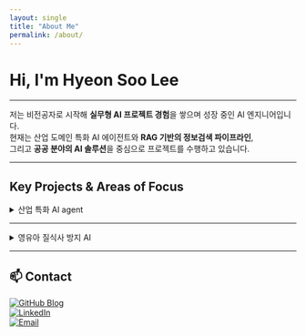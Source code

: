 ```yaml
---
layout: single
title: "About Me"
permalink: /about/
---
```


<!-- 여기에 소개 내용 붙여넣기 -->

# Hi, I'm Hyeon Soo Lee

---

저는 비전공자로 시작해 **실무형 AI 프로젝트 경험**을 쌓으며 성장 중인 AI 엔지니어입니다.  
현재는 산업 도메인 특화 AI 에이전트와 **RAG 기반의 정보검색 파이프라인**,  
그리고 **공공 분야의 AI 솔루션**을 중심으로 프로젝트를 수행하고 있습니다.

---

## Key Projects & Areas of Focus

<details>
<summary> 산업 특화 AI agent</summary>

> 공연 데이터를 기반으로 도메인 특화 정보를 추출하는 RAG 에이전트 개발
>
> [![Azure Cognitive Search](https://img.shields.io/badge/Azure_Cognitive_Search-0078D4?style=flat-square&logo=microsoftazure&logoColor=white)](https://azure.microsoft.com/en-us/products/search/) > [![Azure OpenAI](https://img.shields.io/badge/Azure_OpenAI-0089D6?style=flat-square&logo=openai&logoColor=white)](https://azure.microsoft.com/en-us/products/cognitive-services/openai-service/) > [![LangChain](https://img.shields.io/badge/LangChain-black?style=flat-square)](https://www.langchain.com/)
>
> 🔗 [프로젝트 보기](https://github.com/AIM-Artificial-Intelligence-Momentum/RAG)

</details>

---

<details>
<summary> 영유아 질식사 방지 AI</summary>

> YOLO 기반 객체 탐지로 위험 자세를 실시간 감지하는 안전 솔루션
>
> [![PyTorch](https://img.shields.io/badge/PyTorch-EE4C2C?style=flat-square&logo=pytorch&logoColor=white)](https://pytorch.org/) > [![YOLOv8](https://img.shields.io/badge/YOLOv8-FFBF00?style=flat-square&logo=yolo&logoColor=black)](https://github.com/ultralytics/yolov8) > [![Azure ML](https://img.shields.io/badge/Azure_ML-0078D4?style=flat-square&logo=microsoftazure&logoColor=white)](https://azure.microsoft.com/en-us/products/machine-learning/)
>
> 🔗 [프로젝트 보기](https://github.com/SafeBabyAI/main)

</details>

---

## 📫 Contact

[![GitHub Blog](https://img.shields.io/badge/GitHub_Blog-181717?style=for-the-badge&logo=github&logoColor=white)](https://AIminions.github.io)  
[![LinkedIn](https://img.shields.io/badge/LinkedIn-0A66C2?style=for-the-badge&logo=linkedin&logoColor=white)](https://www.linkedin.com/in/%ED%98%84%EC%88%98-%EC%9D%B4-356b45346/)  
[![Email](https://img.shields.io/badge/Email-wis72531@gmail.com-D14836?style=for-the-badge&logo=gmail&logoColor=white)](mailto:wis72531@gmail.com)
